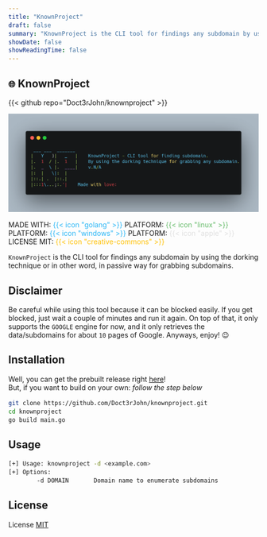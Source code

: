 ```yaml
---
title: "KnownProject"
draft: false
summary: "KnownProject is the CLI tool for findings any subdomain by using the dorking technique. In passive way."
showDate: false
showReadingTime: false
---
```


## `🌐` KnownProject

{{< github repo="Doct3rJohn/knownproject" >}}

![KnownProject Banner](knownproject-banner.png)

MADE WITH: <span style="color: #29B6F6">{{< icon "golang" >}}</span>
PLATFORM: <span style="color: #66BB6A">{{< icon "linux" >}}</span>
PLATFORM: <span style="color: #29B6F6">{{< icon "windows" >}}</span>
PLATFORM: <span style="color: #E0E0E0">{{< icon "apple" >}}</span>
LICENSE MIT: <span style="color: #FFC107">{{< icon "creative-commons" >}}</span>

`KnownProject` is the CLI tool for findings any subdomain by using the dorking technique or in other word, in passive way for grabbing subdomains.

## Disclaimer
Be careful while using this tool because it can be blocked easily. If you get blocked, just wait a couple of minutes and run it again. On top of that, it only supports the `GOOGLE` engine for now, and it only retrieves the data/subdomains for about `10` pages of Google. Anyways, enjoy! 😉

## Installation
Well, you can get the prebuilt release right [here](https://github.com/Doct3rJohn/knownproject/releases/tag/v0.1.0)! <br>
But, if you want to build on your own: _follow the step below_
```bash
git clone https://github.com/Doct3rJohn/knownproject.git
cd knownproject
go build main.go
```

## Usage
```bash
[+] Usage: knownproject -d <example.com>
[+] Options:
        -d DOMAIN       Domain name to enumerate subdomains
```

## License
License [MIT](https://raw.githubusercontent.com/Doct3rJohn/knownproject/main/LICENSE)